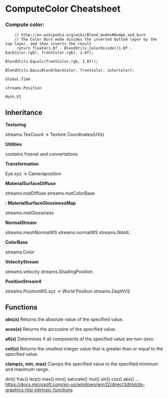 # ComputeColor Cheatsheet


### Compute color:

        // http://en.wikipedia.org/wiki/Blend_modes#Dodge_and_burn
        // The Color Burn mode divides the inverted bottom layer by the top layer, and then inverts the result
         return float4(1.0f - BlendUtils.ColorDivide((1.0f - backColor.rgb), frontColor.rgb), 1.0f);

	BlendUtils.Equals(frontColor.rgb, 1.0f));

	BlendUtils.BasicBlend(backColor, frontColor, interColor);
	
	Global.Time

	streams.Position
	
	Math.PI
	
	

## Inheritance

**Texturing**

streams.TexCoord  -> Texture Coordinates(UVs)


**Utilities**

contains fresnel and convertations


**Transformation**

Eye.xyz  -> Cameraposition


**MaterialSurfaceDiffuse**

streams.matDiffuse
streams.matColorBase


**<bool TInvert> : MaterialSurfaceGlossinessMap<TInvert>**

streams.matGlossiness


**NormalStream**

streams.meshNormalWS
streams.normalWS
streams.NdotL


**ColorBase**

streams.Color


**VelocityStream**

streams.velocity
streams.ShadingPosition


**PositionStream4**

streams.PositionWS.xyz  -> World Position
streams.DepthVS


## Functions

**abs(x)**
Returns the absolute value of the specified value.

**acos(x)**
Returns the arccosine of the specified value.

**all(x)**
Determines if all components of the specified value are non-zero.

**ceil(x)**
Returns the smallest integer value that is greater than or equal to the specified value.

**clamp(x, min, max)**
Clamps the specified value to the specified minimum and maximum range.

dot()
frac()
lerp()
max()
min()
saturate()
mul()
sin()
cos()
abs()
...
https://docs.microsoft.com/en-us/windows/win32/direct3dhlsl/dx-graphics-hlsl-intrinsic-functions




